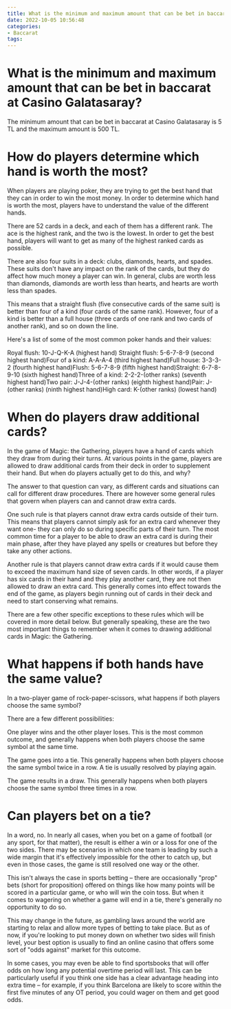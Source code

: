 ```yaml
---
title: What is the minimum and maximum amount that can be bet in baccarat at Casino Galatasaray
date: 2022-10-05 10:56:48
categories:
- Baccarat
tags:
---
```



#  What is the minimum and maximum amount that can be bet in baccarat at Casino Galatasaray?

The minimum amount that can be bet in baccarat at Casino Galatasaray is 5 TL and the maximum amount is 500 TL.

#  How do players determine which hand is worth the most?

When players are playing poker, they are trying to get the best hand that they can in order to win the most money. In order to determine which hand is worth the most, players have to understand the value of the different hands.

There are 52 cards in a deck, and each of them has a different rank. The ace is the highest rank, and the two is the lowest. In order to get the best hand, players will want to get as many of the highest ranked cards as possible.

There are also four suits in a deck: clubs, diamonds, hearts, and spades. These suits don't have any impact on the rank of the cards, but they do affect how much money a player can win. In general, clubs are worth less than diamonds, diamonds are worth less than hearts, and hearts are worth less than spades.

This means that a straight flush (five consecutive cards of the same suit) is better than four of a kind (four cards of the same rank). However, four of a kind is better than a full house (three cards of one rank and two cards of another rank), and so on down the line.

Here's a list of some of the most common poker hands and their values:

Royal flush: 10-J-Q-K-A (highest hand)
Straight flush: 5-6-7-8-9 (second highest hand)Four of a kind: A-A-A-4 (third highest hand)Full house: 3-3-3-2 (fourth highest hand)Flush: 5-6-7-8-9 (fifth highest hand)Straight: 6-7-8-9-10 (sixth highest hand)Three of a kind: 2-2-2-(other ranks) (seventh highest hand)Two pair: J-J-4-(other ranks) (eighth highest hand)Pair: J-(other ranks) (ninth highest hand)High card: K-(other ranks) (lowest hand)

#  When do players draw additional cards?

In the game of Magic: the Gathering, players have a hand of cards which they draw from during their turns. At various points in the game, players are allowed to draw additional cards from their deck in order to supplement their hand. But when do players actually get to do this, and why?

The answer to that question can vary, as different cards and situations can call for different draw procedures. There are however some general rules that govern when players can and cannot draw extra cards.

One such rule is that players cannot draw extra cards outside of their turn. This means that players cannot simply ask for an extra card whenever they want one- they can only do so during specific parts of their turn. The most common time for a player to be able to draw an extra card is during their main phase, after they have played any spells or creatures but before they take any other actions.

Another rule is that players cannot draw extra cards if it would cause them to exceed the maximum hand size of seven cards. In other words, if a player has six cards in their hand and they play another card, they are not then allowed to draw an extra card. This generally comes into effect towards the end of the game, as players begin running out of cards in their deck and need to start conserving what remains.

There are a few other specific exceptions to these rules which will be covered in more detail below. But generally speaking, these are the two most important things to remember when it comes to drawing additional cards in Magic: the Gathering.

#  What happens if both hands have the same value?

In a two-player game of rock-paper-scissors, what happens if both players choose the same symbol?

There are a few different possibilities:

One player wins and the other player loses. This is the most common outcome, and generally happens when both players choose the same symbol at the same time.

The game goes into a tie. This generally happens when both players choose the same symbol twice in a row. A tie is usually resolved by playing again.

The game results in a draw. This generally happens when both players choose the same symbol three times in a row.

#  Can players bet on a tie?

In a word, no. In nearly all cases, when you bet on a game of football (or any sport, for that matter), the result is either a win or a loss for one of the two sides. There may be scenarios in which one team is leading by such a wide margin that it's effectively impossible for the other to catch up, but even in those cases, the game is still resolved one way or the other.

This isn't always the case in sports betting – there are occasionally "prop" bets (short for proposition) offered on things like how many points will be scored in a particular game, or who will win the coin toss. But when it comes to wagering on whether a game will end in a tie, there's generally no opportunity to do so.

This may change in the future, as gambling laws around the world are starting to relax and allow more types of betting to take place. But as of now, if you're looking to put money down on whether two sides will finish level, your best option is usually to find an online casino that offers some sort of "odds against" market for this outcome.

In some cases, you may even be able to find sportsbooks that will offer odds on how long any potential overtime period will last. This can be particularly useful if you think one side has a clear advantage heading into extra time – for example, if you think Barcelona are likely to score within the first five minutes of any OT period, you could wager on them and get good odds.